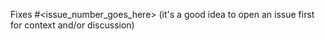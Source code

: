 Fixes #<issue_number_goes_here> (it's a good idea to open an issue first for context and/or discussion)